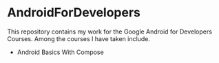 # AndroidForDevelopers

This repository contains my work for the Google Android for Developers Courses.
Among the courses I have taken include.

* Android Basics With Compose
